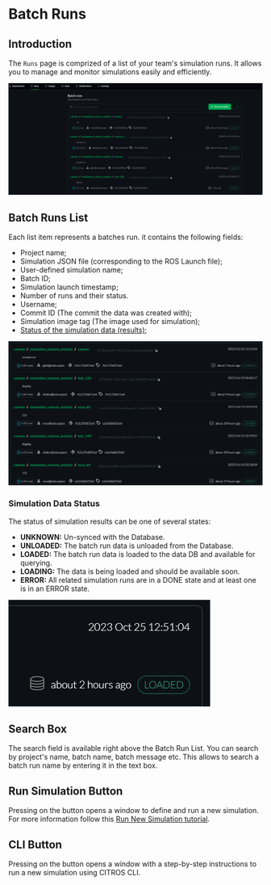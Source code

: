 # Batch Runs

## Introduction
The `Runs` page is comprized of a list of your team's simulation runs. It allows you to manage and monitor simulations easily and efficiently.

![png](img/runs0.png "Batch Runs List overview")

## Batch Runs List
Each list item represents a batches run. it contains the following fields:

   * Project name;
   * Simulation JSON file (corresponding to the ROS Launch file);
   * User-defined simulation name;
   * Batch ID;
   * Simulation launch timestamp;
   * Number of runs and their status.
   * Username;
   * Commit ID (The commit the data was created with);
   * Simulation image tag (The image used for simulation);
   * [Status of the simulation data (results)](#simulation-data-status);

![png](img/runs1.png "Batch Runs List")

### Simulation Data Status 

The status of simulation results can be one of several states:
   - **UNKNOWN:** Un-synced with the Database.
   - **UNLOADED:** The batch run data is unloaded from the Database.
   - **LOADED:** The batch run data is loaded to the data DB and available for querying.
   - **LOADING:** The data is being loaded and should be available soon.
   - **ERROR:** All related simulation runs are in a DONE state and at least one is in an ERROR state.

![png](img/runs3.png "Simulation Status")

## Search Box

   The search field is available right above the Batch Run List. You can search by project's name, batch name, batch message etc. This allows to search a batch run name by entering it in the text box.

## Run Simulation Button

   Pressing on the button opens a window to define and run a new simulation. For more information follow this [Run New Simulation tutorial](/docs/simulations/sim_step_by_step.md).

## CLI Button

   Pressing on the button opens a window with a step-by-step instructions to run a new simulation using CITROS CLI.